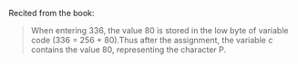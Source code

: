 Recited from the book:  
> When entering 336, the value 80 is stored in the low byte of variable code (336 = 256 + 80).Thus after the assignment, the variable c contains the value 80, representing the character P.